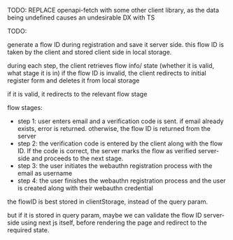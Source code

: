 TODO: REPLACE openapi-fetch with some other client library, as the data being undefined causes an undesirable DX with TS

TODO:

generate a flow ID during registration and save it server side.
this flow ID is taken by the client and stored client side in local storage.

during each step, the client retrieves flow info/ state (whether it is valid, what stage it is in)
if the flow ID is invalid, the client redirects to initial register form and deletes it from local storage

if it is valid, it redirects to the relevant flow stage

flow stages:

- step 1: user enters email and a verification code is sent. if email already exists, error is returned. otherwise, the flow ID is returned from the server
- step 2: the verification code is entered by the client along with the flow ID. If the code is correct, the server marks the flow as verified server-side and proceeds to the next stage.
- step 3: the user initiates the webauthn registration process with the email as username
- step 4: the user finishes the webauthn registration process and the user is created along with their webauthn credential

the flowID is best stored in clientStorage, instead of the query param.

but if it is stored in query param, maybe we can validate the flow ID server-side using next js itself, before rendering the page
and redirect to the required state.
